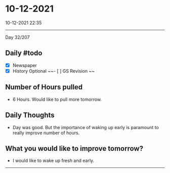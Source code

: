 # 10-12-2021
10-12-2021 22:35

---

Day 32/207

## Daily #todo 

- [x] Newspaper
- [x] History Optional
~~- [ ] GS Revision ~~

## Number of Hours pulled 
- 6 Hours. Would like to pull more tomorrow.

## Daily Thoughts
- Day was good. But the importance of waking up early is paramount to really improve number of hours.


## What you would like to improve tomorrow?
- I would like to wake up fresh and early.



--- 
